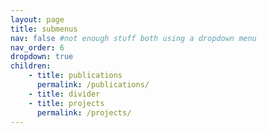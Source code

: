 ```yaml
---
layout: page
title: submenus
nav: false #not enough stuff both using a dropdown menu
nav_order: 6
dropdown: true
children:
    - title: publications
      permalink: /publications/
    - title: divider
    - title: projects
      permalink: /projects/
---
```

